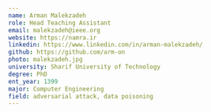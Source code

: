 ```yaml
---
name: Arman Malekzadeh
role: Head Teaching Assistant
email: malekzadeh@ieee.org
website: https://namra.ir
linkedin: https://www.linkedin.com/in/arman-malekzadeh/
github: https://github.com/arm-on
photo: malekzadeh.jpg
university: Sharif University of Technology
degree: PhD
ent_year: 1399
major: Computer Engineering
field: adversarial attack, data poisoning
---
```

